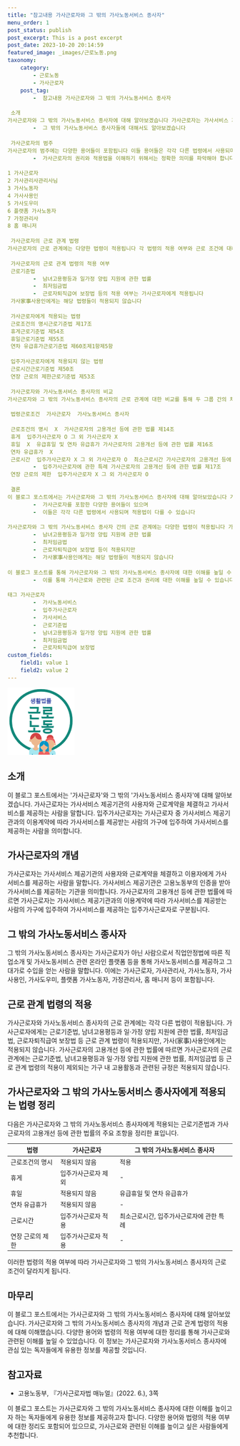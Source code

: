 ```yaml
---
title: "참고내용 가사근로자와 그 밖의 가사노동서비스 종사자"
menu_order: 1
post_status: publish
post_excerpt: This is a post excerpt
post_date: 2023-10-20 20:14:59
featured_image: _images/근로노동.png
taxonomy:
    category:
        - 근로노동
        - 가사근로자
    post_tag:
        -  참고내용 가사근로자와 그 밖의 가사노동서비스 종사자

 소개
가사근로자와 그 밖의 가사노동서비스 종사자에 대해 알아보겠습니다 가사근로자는 가사서비스 제공기관의 사용자와 근로계약을 체결하고 가사서비스를 제공하는 사람을 말합니다 입주가사근로자는 가사근로자 중 가사서비스 제공기관과의 이용계약에 따라 가사서비스를 제공받는 사람의 가구에 입주하여 가사서비스를 제공하는 사람을 의미합니다 또한
        -  그 밖의 가사노동서비스 종사자들에 대해서도 알아보겠습니다

 가사근로자의 범주
가사근로자의 범주에는 다양한 용어들이 포함됩니다 이들 용어들은 각각 다른 법령에서 사용되며
        -  가사근로자의 권리와 적용법을 이해하기 위해서는 정확한 의미를 파악해야 합니다 주요 용어들은 다음과 같습니다

1 가사근로자
2 가사관리사관리사님
3 가사노동자
4 가사사용인
5 가사도우미
6 플랫폼 가사노동자
7 가정관리사
8 홈 매니저

 가사근로자의 근로 관계 법령
가사근로자의 근로 관계에는 다양한 법령이 적용됩니다 각 법령의 적용 여부와 근로 조건에 대해 알아보겠습니다

 가사근로자의 근로 관계 법령의 적용 여부
 근로기준법
        -  남녀고용평등과 일가정 양립 지원에 관한 법률
        -  최저임금법
        -  근로자퇴직급여 보장법 등의 적용 여부는 가사근로자에게 적용됩니다
 가사家事사용인에게는 해당 법령들이 적용되지 않습니다

 가사근로자에게 적용되는 법령
 근로조건의 명시근로기준법 제17조
 휴게근로기준법 제54조
 휴일근로기준법 제55조
 연차 유급휴가근로기준법 제60조제1항제5항

 입주가사근로자에게 적용되지 않는 법령
 근로시간근로기준법 제50조
 연장 근로의 제한근로기준법 제53조

 가사근로자와 가사노동서비스 종사자의 비교
가사근로자와 그 밖의 가사노동서비스 종사자의 근로 관계에 대한 비교를 통해 두 그룹 간의 차이점을 알아보겠습니다

 법령근로조건  가사근로자  가사노동서비스 종사자 

 근로조건의 명시  X  가사근로자의 고용개선 등에 관한 법률 제14조 
 휴게  입주가사근로자 O 그 외 가사근로자 X   
 휴일  X  유급휴일 및 연차 유급휴가 가사근로자의 고용개선 등에 관한 법률 제16조 
 연차 유급휴가  X   
 근로시간  입주가사근로자 X 그 외 가사근로자 O  최소근로시간 가사근로자의 고용개선 등에 관한 법률 제15조
        -  입주가사근로자에 관한 특례 가사근로자의 고용개선 등에 관한 법률 제17조 
 연장 근로의 제한  입주가사근로자 X 그 외 가사근로자 O   

 결론
이 블로그 포스트에서는 가사근로자와 그 밖의 가사노동서비스 종사자에 대해 알아보았습니다 가사근로자는 가사서비스 제공기관의 사용자와 근로계약을 체결하여 가사서비스를 제공하는 사람을 말합니다 입주가사근로자는 가사서비스 제공기관과의 이용계약에 따라 가구에 입주하여 가사서비스를 제공하는 사람을 의미합니다 또한
        -  가사근로자를 포함한 다양한 용어들이 있으며
        -  이들은 각각 다른 법령에서 사용되며 적용법이 다를 수 있습니다

가사근로자와 그 밖의 가사노동서비스 종사자 간의 근로 관계에는 다양한 법령이 적용됩니다 가사근로자에게는 근로기준법
        -  남녀고용평등과 일가정 양립 지원에 관한 법률
        -  최저임금법
        -  근로자퇴직급여 보장법 등이 적용되지만
        -  가사家事사용인에게는 해당 법령들이 적용되지 않습니다

이 블로그 포스트를 통해 가사근로자와 그 밖의 가사노동서비스 종사자에 대한 이해를 높일 수 있을 것입니다 각 용어들의 정확한 의미와 법령적 적용 여부에 대해 알아보았으며
        -  이를 통해 가사근로와 관련된 근로 조건과 권리에 대한 이해를 높일 수 있습니다

태그 가사근로자
        -  가사노동서비스
        -  입주가사근로자
        -  가사서비스
        -  근로기준법
        -  남녀고용평등과 일가정 양립 지원에 관한 법률
        -  최저임금법
        -  근로자퇴직급여 보장법
custom_fields:
    field1: value 1
    field2: value 2
---
```


![근로노동](/_images/근로노동.png)

## 소개
이 블로그 포스트에서는 '가사근로자'와 그 밖의 '가사노동서비스 종사자'에 대해 알아보겠습니다. 가사근로자는 가사서비스 제공기관의 사용자와 근로계약을 체결하고 가사서비스를 제공하는 사람을 말합니다. 입주가사근로자는 가사근로자 중 가사서비스 제공기관과의 이용계약에 따라 가사서비스를 제공받는 사람의 가구에 입주하여 가사서비스를 제공하는 사람을 의미합니다.

## 가사근로자의 개념
가사근로자는 가사서비스 제공기관의 사용자와 근로계약을 체결하고 이용자에게 가사서비스를 제공하는 사람을 말합니다. 가사서비스 제공기관은 고용노동부의 인증을 받아 가사서비스를 제공하는 기관을 의미합니다. 가사근로자의 고용개선 등에 관한 법률에 따르면 가사근로자는 가사서비스 제공기관과의 이용계약에 따라 가사서비스를 제공받는 사람의 가구에 입주하여 가사서비스를 제공하는 입주가사근로자로 구분됩니다.

## 그 밖의 가사노동서비스 종사자
그 밖의 가사노동서비스 종사자는 가사근로자가 아닌 사람으로서 직업안정법에 따른 직업소개 및 가사노동서비스 관련 온라인 플랫폼 등을 통해 가사노동서비스를 제공하고 그 대가로 수입을 얻는 사람을 말합니다. 이에는 가사근로자, 가사관리사, 가사노동자, 가사사용인, 가사도우미, 플랫폼 가사노동자, 가정관리사, 홈 매니저 등이 포함됩니다.

## 근로 관계 법령의 적용
가사근로자와 가사노동서비스 종사자의 근로 관계에는 각각 다른 법령이 적용됩니다. 가사근로자에게는 근로기준법, 남녀고용평등과 일·가정 양립 지원에 관한 법률, 최저임금법, 근로자퇴직급여 보장법 등 근로 관계 법령이 적용되지만, 가사(家事)사용인에게는 적용되지 않습니다. 가사근로자의 고용개선 등에 관한 법률에 따르면 가사근로자의 근로 관계에는 근로기준법, 남녀고용평등과 일·가정 양립 지원에 관한 법률, 최저임금법 등 근로 관계 법령의 적용이 제외되는 가구 내 고용활동과 관련된 규정은 적용되지 않습니다.

## 가사근로자와 그 밖의 가사노동서비스 종사자에게 적용되는 법령 정리
다음은 가사근로자와 그 밖의 가사노동서비스 종사자에게 적용되는 근로기준법과 가사근로자의 고용개선 등에 관한 법률의 주요 조항을 정리한 표입니다.

| 법령            | 가사근로자            | 그 밖의 가사노동서비스 종사자 |
|-----------------|----------------------|----------------------------|
| 근로조건의 명시 | 적용되지 않음       | 적용                     |
| 휴게            | 입주가사근로자 제외  | -                        |
| 휴일            | 적용되지 않음       | 유급휴일 및 연차 유급휴가 |
| 연차 유급휴가   | 적용되지 않음       | -                        |
| 근로시간        | 입주가사근로자 적용 | 최소근로시간, 입주가사근로자에 관한 특례 |
| 연장 근로의 제한 | 입주가사근로자 적용 | -                        |

이러한 법령의 적용 여부에 따라 가사근로자와 그 밖의 가사노동서비스 종사자의 근로 조건이 달라지게 됩니다.

## 마무리
이 블로그 포스트에서는 가사근로자와 그 밖의 가사노동서비스 종사자에 대해 알아보았습니다. 가사근로자와 그 밖의 가사노동서비스 종사자의 개념과 근로 관계 법령의 적용에 대해 이해했습니다. 다양한 용어와 법령의 적용 여부에 대한 정리를 통해 가사근로와 관련된 이해를 높일 수 있었습니다. 이 정보는 가사근로자와 가사노동서비스 종사자에 관심 있는 독자들에게 유용한 정보를 제공할 것입니다.

## 참고자료
- 고용노동부, 『가사근로자법 매뉴얼』(2022. 6.), 3쪽

이 블로그 포스트는 가사근로자와 그 밖의 가사노동서비스 종사자에 대한 이해를 높이고자 하는 독자들에게 유용한 정보를 제공하고자 합니다. 다양한 용어와 법령의 적용 여부에 대한 정리도 포함되어 있으므로, 가사근로와 관련된 이해를 높이고 싶은 사람들에게 추천합니다.
